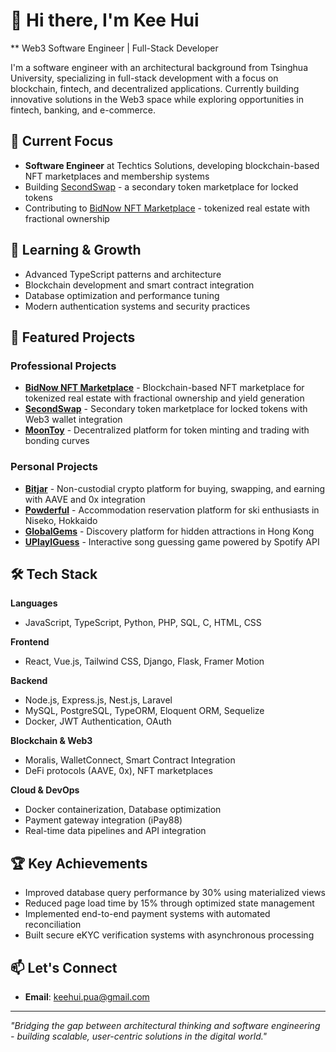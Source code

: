 # 👋 Hi there, I'm Kee Hui

** Web3 Software Engineer | Full-Stack Developer 

I'm a software engineer with an architectural background from Tsinghua University, specializing in full-stack development with a focus on blockchain, fintech, and decentralized applications. Currently building innovative solutions in the Web3 space while exploring opportunities in fintech, banking, and e-commerce.

## 🔭 Current Focus
- **Software Engineer** at Techtics Solutions, developing blockchain-based NFT marketplaces and membership systems
- Building [SecondSwap](https://secondswap.io/) - a secondary token marketplace for locked tokens
- Contributing to [BidNow NFT Marketplace](https://dev.bidrwa.io/) - tokenized real estate with fractional ownership

## 🌱 Learning & Growth
- Advanced TypeScript patterns and architecture
- Blockchain development and smart contract integration
- Database optimization and performance tuning
- Modern authentication systems and security practices

## 🚀 Featured Projects

### Professional Projects
- **[BidNow NFT Marketplace](https://dev.bidrwa.io/)** - Blockchain-based NFT marketplace for tokenized real estate with fractional ownership and yield generation
- **[SecondSwap](https://secondswap.io/)** - Secondary token marketplace for locked tokens with Web3 wallet integration
- **[MoonToy](https://moontoy.com/)** - Decentralized platform for token minting and trading with bonding curves

### Personal Projects
- **[Bitjar](https://bitjar.xyz/)** - Non-custodial crypto platform for buying, swapping, and earning with AAVE and 0x integration
- **[Powderful](https://powderful.xyz/)** - Accommodation reservation platform for ski enthusiasts in Niseko, Hokkaido
- **[GlobalGems](https://globalgems.netlify.app)** - Discovery platform for hidden attractions in Hong Kong
- **[UPlayIGuess](https://kh-pua.github.io/uplayiguess/)** - Interactive song guessing game powered by Spotify API

## 🛠️ Tech Stack

**Languages**
- JavaScript, TypeScript, Python, PHP, SQL, C, HTML, CSS

**Frontend**
- React, Vue.js, Tailwind CSS, Django, Flask, Framer Motion

**Backend**
- Node.js, Express.js, Nest.js, Laravel
- MySQL, PostgreSQL, TypeORM, Eloquent ORM, Sequelize
- Docker, JWT Authentication, OAuth

**Blockchain & Web3**
- Moralis, WalletConnect, Smart Contract Integration
- DeFi protocols (AAVE, 0x), NFT marketplaces

**Cloud & DevOps**
- Docker containerization, Database optimization
- Payment gateway integration (iPay88)
- Real-time data pipelines and API integration

## 🏆 Key Achievements
- Improved database query performance by 30% using materialized views
- Reduced page load time by 15% through optimized state management
- Implemented end-to-end payment systems with automated reconciliation
- Built secure eKYC verification systems with asynchronous processing

## 📫 Let's Connect
- **Email**: [keehui.pua@gmail.com](mailto:keehui.pua@gmail.com)

---

*"Bridging the gap between architectural thinking and software engineering - building scalable, user-centric solutions in the digital world."*

<!--
**KH-Pua/KH-Pua** is a ✨ _special_ ✨ repository because its `README.md` (this file) appears on your GitHub profile.

Here are some ideas to get you started:

- 🔭 I’m currently working on ...
- 🌱 I’m currently learning ...
- 👯 I’m looking to collaborate on ...
- 🤔 I’m looking for help with ...
- 💬 Ask me about ...
- 📫 How to reach me: ...
- 😄 Pronouns: ...
- ⚡ Fun fact: ...
-->
